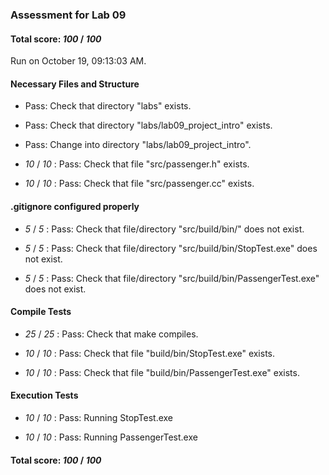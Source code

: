 ### Assessment for Lab 09

#### Total score: _100_ / _100_

Run on October 19, 09:13:03 AM.


#### Necessary Files and Structure

+ Pass: Check that directory "labs" exists.

+ Pass: Check that directory "labs/lab09_project_intro" exists.

+ Pass: Change into directory "labs/lab09_project_intro".

+  _10_ / _10_ : Pass: Check that file "src/passenger.h" exists.

+  _10_ / _10_ : Pass: Check that file "src/passenger.cc" exists.


#### .gitignore configured properly

+  _5_ / _5_ : Pass: Check that file/directory "src/build/bin/" does not exist.

+  _5_ / _5_ : Pass: Check that file/directory "src/build/bin/StopTest.exe" does not exist.

+  _5_ / _5_ : Pass: Check that file/directory "src/build/bin/PassengerTest.exe" does not exist.


#### Compile Tests

+  _25_ / _25_ : Pass: Check that make compiles.



+  _10_ / _10_ : Pass: Check that file "build/bin/StopTest.exe" exists.

+  _10_ / _10_ : Pass: Check that file "build/bin/PassengerTest.exe" exists.


#### Execution Tests

+  _10_ / _10_ : Pass: Running StopTest.exe



+  _10_ / _10_ : Pass: Running PassengerTest.exe



#### Total score: _100_ / _100_

